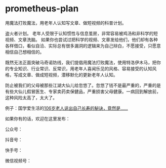 # prometheus-plan
用魔法打败魔法，用老年人认知写文章、做短视频的科普计划。

盗火者计划。
老年人受限于认知惯性与信息茧房，非常容易被鸡汤和非科学的短视频、文章洗脑。
如果你也尝试过把科学的视频、文章发给他们，他们却有各种各样借口，看似自洽、实际总有很多漏洞的逻辑来为自己辩白，不愿接受，只愿意相信自己想相信的。

既然无法正面突破马奇诺防线，我们提倡用魔法打败魔法，使用特洛伊木马，把你的专业知识、行业常识、反常识，用老年人喜闻乐见的风格、容易接受的认知风格，写成文章、做成短视频，潜移默化的更新老年人认知。

防止被我们的父母被那些江湖大仙儿给忽悠了。忽悠了钱不是最严重的，严重的是有些大仙儿假冒医生、专家卖药卖保健品，严重损害父母健康。一病回到解放前，这种风险太高了，太大了。

例子：国学爱生活的[106岁老人说出自己长寿的秘诀，竟然是......](https://mp.weixin.qq.com/s/gqhicyKBrpX1oQXm_VKX7g)

如果你有的话，欢迎在这里发布：

公众号：

抖音号：

快手号：

微信视频号：



